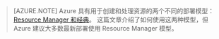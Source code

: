 > [AZURE.NOTE]
> Azure 具有用于创建和处理资源的两个不同的部署模型：[Resource Manager 和经典](/documentation/articles/resource-manager-deployment-model/)。 这篇文章介绍了如何使用这两种模型，但 Azure 建议大多数最新部署使用 Resource Manager 模型。